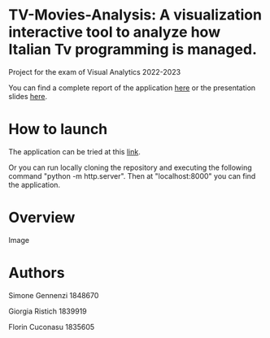 # TV-Movies-Analysis: A visualization interactive  tool to analyze how Italian Tv programming is managed.

Project for the exam of Visual Analytics 2022-2023

You can find a complete report of the application [here]() or the presentation slides [here]().

# How to launch

The application can be tried at this [link](https://florin-git.github.io/TV-Movies-Visual-Analytics/).

Or you can run locally cloning the repository and executing the following command "python -m http.server".
Then at "localhost:8000" you can find the application.

# Overview

Image

# Authors

Simone Gennenzi 1848670

Giorgia Ristich 1839919

Florin Cuconasu 1835605




